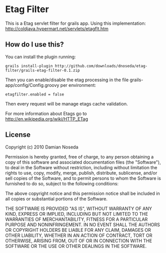# Etag Filter

This is a Etag servlet filter for grails app. Using this implementation: http://coldjava.hypermart.net/servlets/etagflt.htm

## How do I use this?

You can install the plugin running:

	grails install-plugin http://github.com/downloads/dnoseda/etag-filter/grails-etag-filter-0.1.zip

Then you can enable/disable the etag processing in the file grails-app/config/Config.groovy per environment:

	etagfilter.enabled = false

Then every request will be manage etags cache validation.

For more information about Etags go to http://en.wikipedia.org/wiki/HTTP_ETag

License
-------

Copyright (c) 2010 Damian Noseda

Permission is hereby granted, free of charge, to any person
obtaining a copy of this software and associated documentation
files (the "Software"), to deal in the Software without
restriction, including without limitation the rights to use,
copy, modify, merge, publish, distribute, sublicense, and/or sell
copies of the Software, and to permit persons to whom the
Software is furnished to do so, subject to the following
conditions:

The above copyright notice and this permission notice shall be
included in all copies or substantial portions of the Software.

THE SOFTWARE IS PROVIDED "AS IS", WITHOUT WARRANTY OF ANY KIND,
EXPRESS OR IMPLIED, INCLUDING BUT NOT LIMITED TO THE WARRANTIES
OF MERCHANTABILITY, FITNESS FOR A PARTICULAR PURPOSE AND
NONINFRINGEMENT. IN NO EVENT SHALL THE AUTHORS OR COPYRIGHT
HOLDERS BE LIABLE FOR ANY CLAIM, DAMAGES OR OTHER LIABILITY,
WHETHER IN AN ACTION OF CONTRACT, TORT OR OTHERWISE, ARISING
FROM, OUT OF OR IN CONNECTION WITH THE SOFTWARE OR THE USE OR
OTHER DEALINGS IN THE SOFTWARE.
